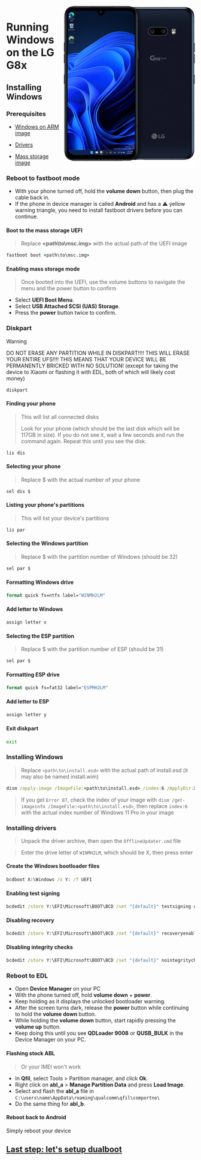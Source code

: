 <img align="right" src="https://github.com/Icesito68/Port-Windows-11-Lg-G8x/blob/Lg-G8x/mh2lm.png" width="350" alt="Windows 11 Running On To LG G8x">

# Running Windows on the LG G8x

## Installing Windows

### Prerequisites
- [Windows on ARM image](https://worproject.com/esd)
  
- [Drivers](https://github.com/Icesito68/Port-Windows-11-Lge-devices/releases/tag/Drivers)

- [Mass storage image](https://github.com/Icesito68/Port-Windows-11-Lge-devices/releases/download/Files/msc.img)

### Reboot to fastboot mode
- With your phone turned off, hold the **volume down** button, then plug the cable back in.
- If the phone in device manager is called **Android** and has a ⚠️ yellow warning triangle, you need to install fastboot drivers before you can continue.

#### Boot to the mass storage UEFI
> Replace **<path\to\msc.img>** with the actual path of the UEFI image
```cmd
fastboot boot <path\to\msc.img>
```

#### Enabling mass storage mode
> Once booted into the UEFI, use the volume buttons to navigate the menu and the power button to confirm
- Select **UEFI Boot Menu**.
- Select **USB Attached SCSI (UAS) Storage**.
- Press the **power** button twice to confirm.

### Diskpart
> [!WARNING]
> DO NOT ERASE ANY PARTITION WHILE IN DISKPART!!!! THIS WILL ERASE YOUR ENTIRE UFS!!!! THIS MEANS THAT YOUR DEVICE WILL BE PERMANENTLY BRICKED WITH NO SOLUTION! (except for taking the device to Xiaomi or flashing it with EDL, both of which will likely cost money)

```cmd
diskpart
```

#### Finding your phone
> This will list all connected disks
>
> Look for your phone (which should be the last disk which will be 117GB in size). If you do not see it, wait a few seconds and run the command again. Repeat this until you see the disk.
```cmd
lis dis
```

#### Selecting your phone
> Replace $ with the actual number of your phone
```cmd
sel dis $
```

#### Listing your phone's partitions
> This will list your device's partitions
```cmd
lis par
```

#### Selecting the Windows partition
> Replace $ with the partition number of Windows (should be 32)
```cmd
sel par $
```

#### Formatting Windows drive
```cmd
format quick fs=ntfs label="WINMH2LM"
```

#### Add letter to Windows
```cmd
assign letter x
```

#### Selecting the ESP partition
> Replace $ with the partition number of ESP (should be 31)
```cmd
sel par $
```

#### Formatting ESP drive
```cmd
format quick fs=fat32 label="ESPMH2LM"
```

#### Add letter to ESP
```cmd
assign letter y
```

#### Exit diskpart
```cmd
exit
```

### Installing Windows
> Replace `<path\to\install.esd>` with the actual path of install.esd (it may also be named install.wim)

```cmd
dism /apply-image /ImageFile:<path\to\install.esd> /index:6 /ApplyDir:X:\
```

> If you get `Error 87`, check the index of your image with `dism /get-imageinfo /ImageFile:<path\to\install.esd>`, then replace `index:6` with the actual index number of Windows 11 Pro in your image

### Installing drivers
> Unpack the driver archive, then open the `OfflineUpdater.cmd` file

> Enter the drive letter of `WINMH2LM`, which should be X, then press enter
  
#### Create the Windows bootloader files
```cmd
bcdboot X:\Windows /s Y: /f UEFI
```

#### Enabling test signing
```cmd
bcdedit /store Y:\EFI\Microsoft\BOOT\BCD /set "{default}" testsigning on
```

#### Disabling recovery
```cmd
bcdedit /store Y:\EFI\Microsoft\BOOT\BCD /set "{default}" recoveryenabled no
```

#### Disabling integrity checks
```cmd
bcdedit /store Y:\EFI\Microsoft\BOOT\BCD /set "{default}" nointegritychecks on
```

### Reboot to EDL
- Open **Device Manager** on your PC
- With the phone turned off, hold **volume down** + **power**.
- Keep holding as it displays the unlocked bootloader warning.
- After the screen turns dark, release the **power** button while continuing to hold the **volume down** button.
- While holding the **volume down** button, start rapidly pressing the **volume up** button.
- Keep doing this until you see **QDLoader 9008** or **QUSB_BULK** in the Device Manager on your PC.

#### Flashing stock ABL
> Or your IMEI won't work
- In **Qfil**, select Tools > Partition manager, and click **Ok**.
- Right click on **abl_a** > **Manage Partition Data** and press **Load Image**.
- Select and flash the **abl_a** file in `C:\users\name\AppData\roaming\qualcomm\qfil\comportno\`
- Do the same thing for **abl_b**.

#### Reboot back to Android
Simply reboot your device

## [Last step: let's setup dualboot](dualboot.md)
















